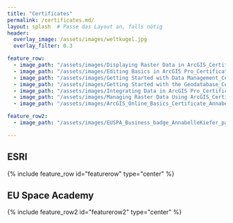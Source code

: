 ```yaml
---
title: "Certificates"
permalink: /certificates.md/
layout: splash  # Passe das Layout an, falls nötig
header:
  overlay_image: /assets/images/weltkugel.jpg
  overlay_filter: 0.3

feature_row:
  - image_path: "/assets/images/Displaying Raster Data in ArcGIS_Certificate_11122024_page-0001.jpg"
  - image_path: "/assets/images/Editing Basics in ArcGIS Pro_Certificate_11072024_page-0001.jpg"
  - image_path: "/assets/images/Getting Started with Data Management_Certificate_10152024_page-0001.jpg"
  - image_path: "/assets/images/Getting Started with the Geodatabase_Certificate_11052024_page-0001.jpg"
  - image_path: "/assets/images/Integrating Data in ArcGIS Pro_Certificate_10162024_page-0001.jpg"
  - image_path: "/assets/images/Managing Raster Data Using ArcGIS_Certificate_10242024_page-0001.jpg"
  - image_path: "/assets/images/ArcGIS_Online_Basics_Certificate_AnnabelleKiefer_page-0001.jpg"

feature_row2:
  - image_path: "/assets/images/EUSPA_Business_badge_AnnabelleKiefer_page-0001.jpg" 

---
```


<!-- Überschrift für ESRI -->
<h2>ESRI</h2>
{% include feature_row id="featurerow" type="center" %}

<!-- Überschrift für EUSPA -->
<h2>EU Space Academy</h2>
{% include feature_row2 id="featurerow2" type="center" %}




